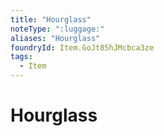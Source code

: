 ```yaml
---
title: "Hourglass"
noteType: ":luggage:"
aliases: "Hourglass"
foundryId: Item.GoJt85hJMcbca3ze
tags:
  - Item
---
```


# Hourglass

